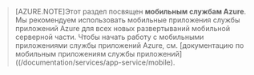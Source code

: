>[AZURE.NOTE]Этот раздел посвящен **мобильным службам Azure**. Мы рекомендуем использовать мобильные приложения службы приложений Azure для всех новых развертываний мобильной серверной части. Чтобы начать работу с мобильными приложениями службы приложений Azure, см. [документацию по мобильным приложениям службы приложений]((/documentation/services/app-service/mobile).

<!---HONumber=AcomDC_1203_2015-->